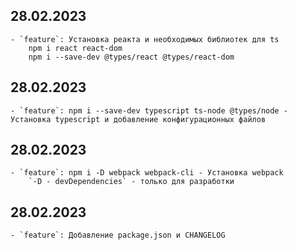 ## 28.02.2023
    - `feature`: Установка реакта и необходимых библиотек для ts
        npm i react react-dom
        npm i --save-dev @types/react @types/react-dom

## 28.02.2023
    - `feature`: npm i --save-dev typescript ts-node @types/node - Установка typescript и добавление конфигурационных файлов

## 28.02.2023 
    - `feature`: npm i -D webpack webpack-cli - Установка webpack
        `-D - devDependencies` - только для разработки

## 28.02.2023
    - `feature`: Добавление package.json и CHANGELOG